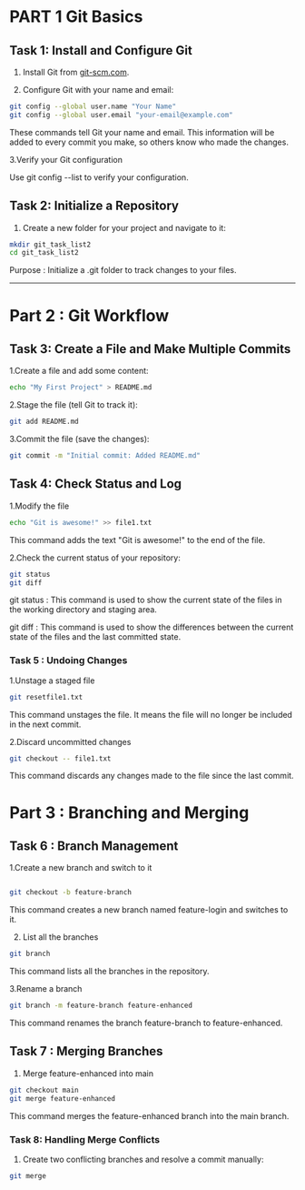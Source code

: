 # PART 1 Git Basics

## Task 1: Install and Configure Git

1. Install Git from  [git-scm.com](https://git-scm.com/downloads).


2. Configure Git with your name and email:

```bash
git config --global user.name "Your Name"
git config --global user.email "your-email@example.com"

```
These commands tell Git your name and email. This information will be added to every commit you make, so others know who made the changes.

3.Verify your Git configuration

Use git config --list to verify your configuration.

## Task 2: Initialize a Repository

1. Create a new folder for your project and navigate to it:

```bash
mkdir git_task_list2
cd git_task_list2
```
Purpose : Initialize a .git folder to track changes to your files.

_____

# Part 2 : Git Workflow

## Task 3: Create a File and Make Multiple Commits

1.Create a file and add some content:

```bash
echo "My First Project" > README.md
```

2.Stage the file (tell Git to track it):

```bash
git add README.md
```

3.Commit the file (save the changes):

```bash
git commit -m "Initial commit: Added README.md"
```

## Task 4: Check Status and Log

1.Modify the file
```bash
echo "Git is awesome!" >> file1.txt
```
This command adds the text "Git is awesome!" to the end of the file.

2.Check the current status of your repository:

```bash
git status
git diff
```
git status : This command is used to show the current state of the files in the working directory and staging area.

git diff : This command is used to show the differences between the current state of the files and the last committed state.

### Task 5 : Undoing Changes

1.Unstage a staged file

```bash
git resetfile1.txt
```
This command unstages the file. It means the file will no longer be included in the next commit.

2.Discard uncommitted changes

```bash
git checkout -- file1.txt
```
This command discards any changes made to the file since the last commit.

# Part 3 : Branching and Merging

## Task 6 : Branch Management

1.Create a new branch and switch to it

```bash

git checkout -b feature-branch
```
This command creates a new branch named feature-login and switches to it.

2. List all the branches

```bash
git branch
```
This command lists all the branches in the repository.

3.Rename a branch

```bash
git branch -m feature-branch feature-enhanced
```
This command renames the branch feature-branch to feature-enhanced.

## Task 7 : Merging Branches

1. Merge feature-enhanced into main

```bash
git checkout main
git merge feature-enhanced
```

This command merges the feature-enhanced branch into the main branch.

### Task 8: Handling Merge Conflicts

1. Create two conflicting branches and resolve a commit manually:

```bash
git merge 